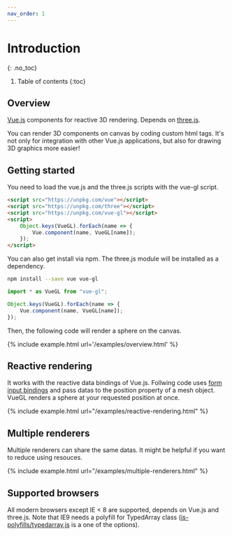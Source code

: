 ```yaml
---
nav_order: 1
---
```

# Introduction
{: .no_toc}

1. Table of contents
{:toc}

## Overview

[Vue.js](https://vuejs.org) components for reactive 3D rendering. Depends on [three.js](https://threejs.org/).

You can render 3D components on canvas by coding custom html tags.
It's not only for integration with other Vue.js applications,
but also for drawing 3D graphics more easier!

## Getting started

You need to load the vue.js and the three.js scripts with the vue-gl script.

```html
<script src="https://unpkg.com/vue"></script>
<script src="https://unpkg.com/three"></script>
<script src="https://unpkg.com/vue-gl"></script>
<script>
    Object.keys(VueGL).forEach(name => {
        Vue.component(name, VueGL[name]);
    });
</script>
```

You can also get install via npm. The three.js module will be installed as a dependency.

```sh
npm install --save vue vue-gl
```

```js
import * as VueGL from "vue-gl";

Object.keys(VueGL).forEach(name => {
    Vue.component(name, VueGL[name]);
});
```

Then, the following code will render a sphere on the canvas.

{% include example.html url='/examples/overview.html' %}

## Reactive rendering

It works with the reactive data bindings of Vue.js.
Follwing code uses [form input bindings](https://vuejs.org/v2/guide/forms.html)
and pass datas to the position property of a mesh object.
VueGL renders a sphere at your requested position at once.

{% include example.html url="/examples/reactive-rendering.html" %}

## Multiple renderers

Multiple renderers can share the same datas.
It might be helpful if you want to reduce using resouces.

{% include example.html url="/examples/multiple-renderers.html" %}

## Supported browsers

All modern browsers except IE < 8 are supported, depends on Vue.js and three.js.
Note that IE9 needs a polyfill for TypedArray class ([js-polyfills/typedarray.js](https://github.com/inexorabletash/polyfill/blob/master/typedarray.js)
is a one of the options).
